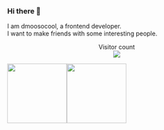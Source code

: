 ### Hi there 👋

I am dmoosocool, a frontend developer.
<br/>
I want to make friends with some interesting people.

<p align="center">
  Visitor count<br>
  <img src="https://profile-counter.glitch.me/dmoosocool/count.svg" />
</p>


<img align="" height="137px" src="https://github-readme-stats.vercel.app/api?username=dmoosocool&hide_title=true&hide_border=true&show_icons=true&include_all_commits=true&line_height=21&bg_color=0,EC6C6C,FFD479,FFFC79,73FA79&theme=graywhite" /><img align="" height="137px" src="https://github-readme-stats.vercel.app/api/top-langs/?username=dmoosocool&hide_title=true&hide_border=true&layout=compact&bg_color=0,73FA79,73FDFF,D783FF&theme=graywhite&locale=cn" />
